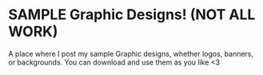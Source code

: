 # SAMPLE Graphic Designs! (NOT ALL WORK)
A place where I post my sample Graphic designs, whether logos, banners, or backgrounds.
You can download and use them as you like <3
